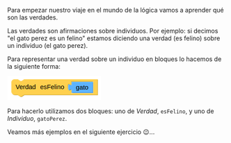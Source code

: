 Para empezar nuestro viaje en el mundo de la lógica vamos a aprender qué son las verdades. 

Las verdades son afirmaciones sobre individuos. Por ejemplo: si decimos "el gato perez es un felino" estamos diciendo una verdad (es felino) sobre un individuo (el gato perez).  

Para representar una verdad sobre un individuo en bloques lo hacemos de la siguiente forma:

<img src="https://raw.githubusercontent.com/MumukiProject/mumuki-guia-prologBlockly-la-verdad-de-la-milanesa/master/assets/Screenshot%20from%202018-11-08%2020-16-14_1541718983450.png" alt="Screenshot from 2018-11-08 20-16-14_1541718983450.png" width="auto" height="auto">

Para hacerlo utilizamos dos bloques: uno de _Verdad_, `esFelino`, y uno de _Individuo_, `gatoPerez`.

Veamos más ejemplos en el siguiente ejercicio :wink:...